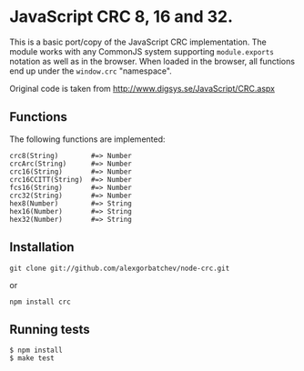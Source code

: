 # JavaScript CRC 8, 16 and 32.

This is a basic port/copy of the JavaScript CRC implementation. The module works with any CommonJS system supporting `module.exports` notation as well as in the browser. When loaded in the browser, all functions end up under the `window.crc` "namespace".

Original code is taken from http://www.digsys.se/JavaScript/CRC.aspx 

## Functions

The following functions are implemented:

    crc8(String)        #=> Number
    crcArc(String)      #=> Number
    crc16(String)       #=> Number
    crc16CCITT(String)  #=> Number
    fcs16(String)       #=> Number
    crc32(String)       #=> Number
    hex8(Number)        #=> String
    hex16(Number)       #=> String
    hex32(Number)       #=> String

## Installation

	git clone git://github.com/alexgorbatchev/node-crc.git

or

    npm install crc

## Running tests

    $ npm install
    $ make test